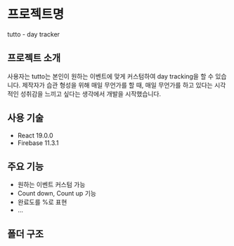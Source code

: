 # 프로젝트명

tutto - day tracker

## 프로젝트 소개
사용자는 tutto는 본인이 원하는 이벤트에 맞게 커스텀하여 day tracking을 할 수 있습니다.
제작자가 습관 형성을 위해 매일 무언가를 할 때, 매일 무언가를 하고 있다는 시각적인 성취감을 느끼고 싶다는 생각에서 개발을 시작했습니다.

## 사용 기술

- React 19.0.0
- Firebase 11.3.1

## 주요 기능
- 원하는 이벤트 커스텀 가능
- Count down, Count up 기능
- 완료도를 %로 표현
- ...

## 폴더 구조
